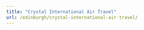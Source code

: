 ```yaml
---
title: "Crystal International Air Travel"
url: /edinburgh/crystal-international-air-travel/
---
```

